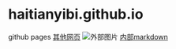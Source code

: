 # haitianyibi.github.io
github pages
[其他网页](https://developer.mozilla.org/zh-CN/docs/Web)
![外部图片](https://cn.bing.com/images/search?q=%E5%9B%BE%E7%89%87&FORM=IQFRBA&id=4DE84A0E969382C7E7839D5B2FF44B55BDF1B314)
[内部markdown](/doc/abc.md)

